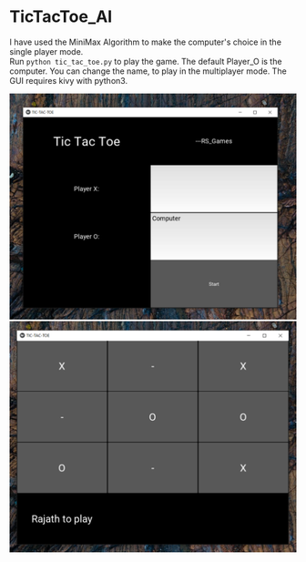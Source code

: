# TicTacToe_AI

I have used the MiniMax Algorithm to make the computer's choice in the single player mode. <br />
Run `python tic_tac_toe.py` to play the game. The default Player_O is the computer. You can change the name, to play in the multiplayer mode. The GUI requires kivy with python3.

<img src="https://github.com/subhammldlgh/Repo-1/blob/master/TicTacToe_AI-master/img/img1.png"/>
<img src="https://github.com/subhammldlgh/Repo-1/blob/master/TicTacToe_AI-master/img/img2.png"/>

